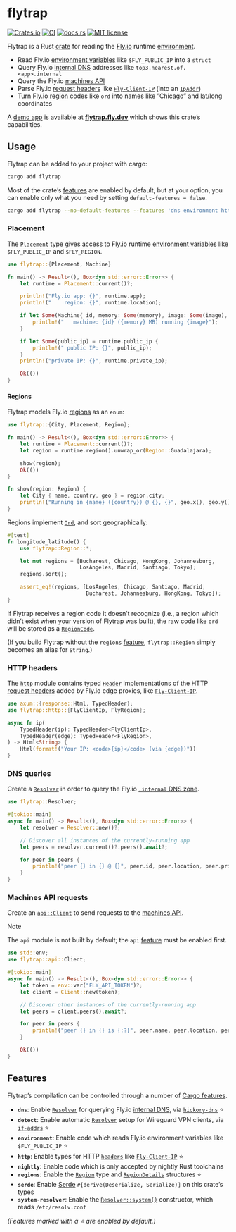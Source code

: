 flytrap
=======

[![Crates.io](https://img.shields.io/crates/v/flytrap?label=crate&labelColor=%23fdc452&color=gray)][crate]
[![CI](https://img.shields.io/github/actions/workflow/status/silverlyra/flytrap/ci.yml?label=%20&logo=github)][build]
[![docs.rs](https://img.shields.io/docsrs/flytrap)][docs]
[![MIT license](https://img.shields.io/crates/l/flytrap?color=3ae)][license]

Flytrap is a Rust [crate][] for reading the [Fly.io][] runtime [environment][].

[crate]: https://lib.rs/crates/flytrap
[Fly.io]: https://fly.io/
[environment]: https://fly.io/docs/reference/runtime-environment/
[build]: https://github.com/silverlyra/flytrap/actions/workflows/ci.yml?query=branch%3Amain
[docs]: https://docs.rs/flytrap
[license]: ./LICENSE

- Read Fly.io [environment variables][env-vars] like `$FLY_PUBLIC_IP` into a `struct`
- Query Fly.io [internal DNS][dns] addresses like `top3.nearest.of.<app>.internal`
- Query the Fly.io [machines API][]
- Parse Fly.io [request headers][] like [`Fly-Client-IP`][] (into an [`IpAddr`][ip])
- Turn Fly.io [region][regions] codes like `ord` into names like ”Chicago” and lat/long coordinates

[env-vars]: https://fly.io/docs/reference/runtime-environment/#environment-variables
[dns]: https://fly.io/docs/reference/private-networking/#fly-internal-addresses
[machines API]: https://fly.io/docs/machines/api/
[request headers]: https://fly.io/docs/reference/runtime-environment/#request-headers
[`Fly-Client-IP`]: https://docs.rs/flytrap/latest/flytrap/http/struct.FlyClientIp.html
[ip]: https://doc.rust-lang.org/std/net/enum.IpAddr.html
[regions]: https://fly.io/docs/reference/regions/

A [demo app][] is available at [**flytrap.fly.dev**](https://flytrap.fly.dev) which shows this crate’s capabilities.

[demo app]: https://github.com/silverlyra/flytrap/tree/main/demo

## Usage

Flytrap can be added to your project with cargo:

```sh
cargo add flytrap
```

Most of the crate’s [features](#features) are enabled by default, but at your
option, you can enable only what you need by setting `default-features = false`.

```sh
cargo add flytrap --no-default-features --features 'dns environment http serde'
```

### Placement

The [`Placement`][placement] type gives access to Fly.io runtime
[environment variables][env-vars] like `$FLY_PUBLIC_IP` and `$FLY_REGION`.

```rust
use flytrap::{Placement, Machine}

fn main() -> Result<(), Box<dyn std::error::Error>> {
    let runtime = Placement::current()?;

    println!("Fly.io app: {}", runtime.app);
    println!("    region: {}", runtime.location);

    if let Some(Machine{ id, memory: Some(memory), image: Some(image), .. }) = runtime.machine {
        println!("   machine: {id} ({memory} MB) running {image}");
    }

    if let Some(public_ip) = runtime.public_ip {
        println!(" public IP: {}", public_ip);
    }
    println!("private IP: {}", runtime.private_ip);

    Ok(())
}
```

[placement]: https://docs.rs/flytrap/latest/flytrap/struct.Placement.html

#### Regions

Flytrap models Fly.io [regions][] as an `enum`:

```rust
use flytrap::{City, Placement, Region};

fn main() -> Result<(), Box<dyn std::error::Error>> {
    let runtime = Placement::current()?;
    let region = runtime.region().unwrap_or(Region::Guadalajara);

    show(region);
    Ok(())
}

fn show(region: Region) {
    let City { name, country, geo } = region.city;
    println!("Running in {name} ({country}) @ {}, {}", geo.x(), geo.y());
}
```

Regions implement [`Ord`][ord], and sort geographically:

```rust
#[test]
fn longitude_latitude() {
    use flytrap::Region::*;

    let mut regions = [Bucharest, Chicago, HongKong, Johannesburg,
                       LosAngeles, Madrid, Santiago, Tokyo];
    regions.sort();

    assert_eq!(regions, [LosAngeles, Chicago, Santiago, Madrid,
                         Bucharest, Johannesburg, HongKong, Tokyo]);
}
```

[ord]: https://doc.rust-lang.org/std/cmp/trait.Ord.html

If Flytrap receives a region code it doesn’t recognize (i.e., a region which
didn’t exist when your version of Flytrap was built), the raw code like `ord`
will be stored as a [`RegionCode`][region-code].

(If you build Flytrap without the `regions` [feature](#features),
`flytrap::Region` simply becomes an alias for `String`.)

[region]: https://docs.rs/flytrap/latest/flytrap/enum.Region.html
[region-code]: https://docs.rs/flytrap/latest/flytrap/struct.RegionCode.html

### HTTP headers

The [`http`][http] module contains typed [`Header`][headers] implementations of
the HTTP [request headers][] added by Fly.io edge proxies, like
[`Fly-Client-IP`][client-ip].

[http]: https://docs.rs/flytrap/latest/flytrap/http/index.html
[client-ip]: https://docs.rs/flytrap/latest/flytrap/http/struct.FlyClientIp.html

```rust
use axum::{response::Html, TypedHeader};
use flytrap::http::{FlyClientIp, FlyRegion};

async fn ip(
    TypedHeader(ip): TypedHeader<FlyClientIp>,
    TypedHeader(edge): TypedHeader<FlyRegion>,
) -> Html<String> {
    Html(format!("Your IP: <code>{ip}</code> (via {edge})"))
}
```

### DNS queries

Create a [`Resolver`][resolver] in order to query the Fly.io [`.internal` DNS zone][dns].

```rust
use flytrap::Resolver;

#[tokio::main]
async fn main() -> Result<(), Box<dyn std::error::Error>> {
    let resolver = Resolver::new()?;

    // Discover all instances of the currently-running app
    let peers = resolver.current()?.peers().await?;

    for peer in peers {
        println!("peer {} in {} @ {}", peer.id, peer.location, peer.private_ip);
    }
}
```

[resolver]: https://docs.rs/flytrap/latest/flytrap/struct.Resolver.html

### Machines API requests

Create an [`api::Client`][API client] to send requests to the [machines API][].

> [!NOTE]  
> The `api` module is not built by default; the `api` [feature][Cargo features] must be enabled first.

```rust
use std::env;
use flytrap::api::Client;

#[tokio::main]
async fn main() -> Result<(), Box<dyn std::error::Error>> {
    let token = env::var("FLY_API_TOKEN")?;
    let client = Client::new(token);

    // Discover other instances of the currently-running app
    let peers = client.peers().await?;

    for peer in peers {
        println!("peer {} in {} is {:?}", peer.name, peer.location, peer.state);
    }

    Ok(())
}
```

[API client]: https://docs.rs/flytrap/latest/flytrap/api/struct.Client.html

## Features

Flytrap’s compilation can be controlled through a number of [Cargo features][].

[Cargo features]: https://doc.rust-lang.org/cargo/reference/features.html

- **`dns`**: Enable [`Resolver`][resolver] for querying Fly.io [internal DNS][dns], via [`hickory-dns`][hickory] ⭐
- **`detect`**: Enable automatic [`Resolver`][resolver] setup for Wireguard VPN clients, via [`if-addrs`][if-addrs] ⭐️
- **`environment`**: Enable code which reads Fly.io environment variables like `$FLY_PUBLIC_IP` ⭐️
- **`http`**: Enable types for HTTP [`headers`][headers] like [`Fly-Client-IP`][client-ip] ⭐️
- **`nightly`**: Enable code which is only accepted by nightly Rust toolchains
- **`regions`**: Enable the [`Region`][region] type and [`RegionDetails`][region-details] structures ⭐️
- **`serde`**: Enable [Serde][serde] `#[derive(Deserialize, Serialize)]` on this crate’s types
- **`system-resolver`**: Enable the [`Resolver::system()`][system-resolver] constructor, which reads `/etc/resolv.conf`

_(Features marked with a ⭐️ are enabled by default.)_

[headers]: https://docs.rs/headers/latest/headers/trait.Header.html
[hickory]: https://lib.rs/crates/hickory-resolver
[if-addrs]: https://lib.rs/crates/if-addrs
[region-details]: https://docs.rs/flytrap/latest/flytrap/struct.RegionDetails.html
[serde]: https://serde.rs/
[system-resolver]: https://docs.rs/flytrap/latest/flytrap/struct.Resolver.html#method.system
